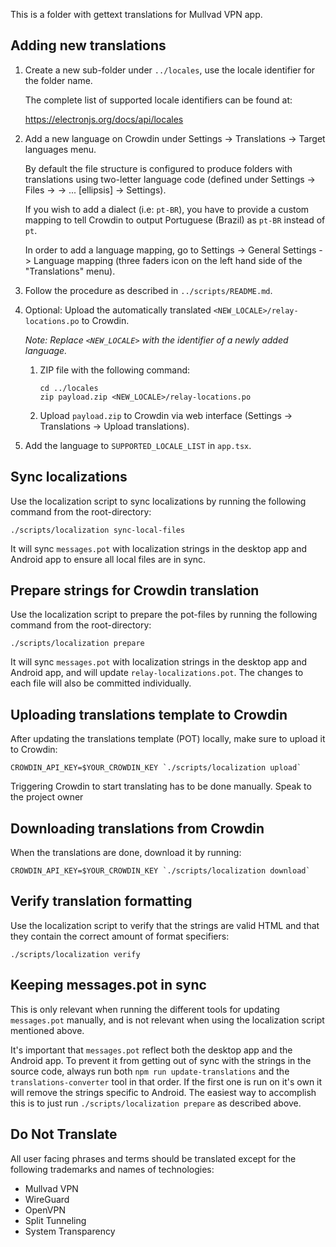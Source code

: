 This is a folder with gettext translations for Mullvad VPN app.

## Adding new translations

1. Create a new sub-folder under `../locales`, use the locale identifier for the folder name.

   The complete list of supported locale identifiers can be found at:

   https://electronjs.org/docs/api/locales

1. Add a new language on Crowdin under Settings -> Translations -> Target languages menu.

   By default the file structure is configured to produce folders with translations using two-letter
   language code (defined under Settings -> Files -> <FILE> -> ... [ellipsis] -> Settings).

   If you wish to add a dialect (i.e: `pt-BR`), you have to provide a custom mapping
   to tell Crowdin to output Portuguese (Brazil) as `pt-BR` instead of `pt`.

   In order to add a language mapping, go to Settings -> General Settings -> Language mapping
   (three faders icon on the left hand side of the "Translations" menu).

1. Follow the procedure as described in `../scripts/README.md`.

1. Optional: Upload the automatically translated `<NEW_LOCALE>/relay-locations.po` to
   Crowdin.

   *Note: Replace `<NEW_LOCALE>` with the identifier of a newly added language.*

   1. ZIP file with the following command:

      ```
      cd ../locales
      zip payload.zip <NEW_LOCALE>/relay-locations.po
      ```

   1. Upload `payload.zip` to Crowdin via web interface (Settings -> Translations -> Upload
      translations).

1. Add the language to `SUPPORTED_LOCALE_LIST` in `app.tsx`.

## Sync localizations

Use the localization script to sync localizations by running the following command from the
root-directory:
```
./scripts/localization sync-local-files
```

It will sync `messages.pot` with localization strings in the desktop app and Android app to ensure
all local files are in sync.

## Prepare strings for Crowdin translation

Use the localization script to prepare the pot-files by running the following command from the
root-directory:
```
./scripts/localization prepare
```

It will sync `messages.pot` with localization strings in the desktop app and Android app, and will
update `relay-localizations.pot`. The changes to each file will also be committed individually.

## Uploading translations template to Crowdin

After updating the translations template (POT) locally, make sure to upload it to Crowdin:
```
CROWDIN_API_KEY=$YOUR_CROWDIN_KEY `./scripts/localization upload`
```

Triggering Crowdin to start translating has to be done manually. Speak to the project owner

## Downloading translations from Crowdin

When the translations are done, download it by running:
```
CROWDIN_API_KEY=$YOUR_CROWDIN_KEY `./scripts/localization download`
```

## Verify translation formatting

Use the localization script to verify that the strings are valid HTML and that they contain the
correct amount of format specifiers:
```
./scripts/localization verify
```

## Keeping messages.pot in sync

This is only relevant when running the different tools for updating `messages.pot` manually, and
is not relevant when using the localization script mentioned above.

It's important that `messages.pot` reflect both the desktop app and the Android app. To prevent it
from getting out of sync with the strings in the source code, always run both
`npm run update-translations` and the `translations-converter` tool in that order. If the first one
is run on it's own it will remove the strings specific to Android. The easiest way to accomplish
this is to just run `./scripts/localization prepare` as described above.

## Do Not Translate

All user facing phrases and terms should be translated except for the following trademarks and
names of technologies:
* Mullvad VPN
* WireGuard
* OpenVPN
* Split Tunneling
* System Transparency
